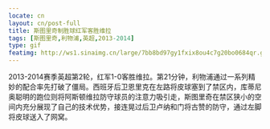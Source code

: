 ```yaml
---
locate: cn
layout: cn/post-full
title: 斯图里奇制胜球红军客胜维拉
tags: [斯图里奇,利物浦,英超,2013-2014]
type: gif
featimg: http://ws1.sinaimg.cn/large/7bb8bd97gy1fxix8ou4c7g20bo0684qr.gif
---
```


2013-2014赛季英超第2轮，红军1-0客胜维拉。第21分钟，利物浦通过一系列精妙的配合率先打破了僵局。西班牙后卫恩里克在左路将皮球塞到了禁区内，库蒂尼奥聪明的跑位则将阿斯顿维拉防守球员的注意力吸引走，斯图里奇在禁区狭小的空间内充分展现了自己的技术优势，接连晃过后卫卢纳和门将古赞的防守，通过左脚将皮球送入了网窝。